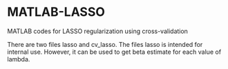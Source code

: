 # MATLAB-LASSO
MATLAB codes for LASSO regularization using cross-validation

There are two files lasso and cv_lasso.
The files lasso is intended for internal use. However, it can be
used to get beta estimate for each value of lambda.
